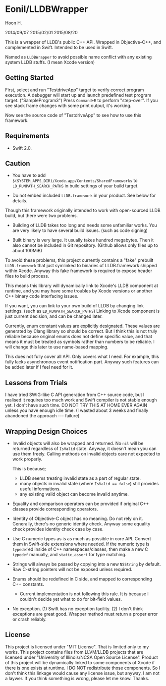 Eonil/LLDBWrapper
=================
Hoon H.

2014/09/07
2015/02/01
2015/08/20




This is a wrapper of LLDB's public C++ API.
Wrapped in Objective-C++, and complemented in Swift. 
Intended to be used in Swift.

Named as `LLDBWrapper` to avoid possible name conflict with any existing system LLDB stuffs.
(I mean Xcode version)







Getting Started
---------------
First, select and run "TestdriveApp" target to verify correct program execution.
A debugger will start up and launch predefined test program target. ("SampleProgram3")
Press `Command+R` to perform "step-over". If you see stack frame changes with some print
output, it's working.

Now see the source code of "TestdriveApp" to see how to use this framework.




Requirements
------------
-	Swift 2.0.




Caution
-------

-	You have to add `$(SYSTEM_APPS_DIR)/Xcode.app/Contents/SharedFrameworks` to 
	`LD_RUNPATH_SEARCH_PATHS` in build settings of your build target.

-	Do not embed included `LLDB.framework` in your product. See below for details.

Though this framework originally intended to work with open-sourced LLDB build, but there were
two problems.

-	Building of LLDB takes too long and needs some unfamiliar works. You are very likely to 
	have several build issues. (such as code signing)

-	Built binary is very large. It usually takes hundred megabytes. Then it also cannot be
	included in Git repository. (Github allows only files up to about 100MiB)

To avoid these problems, this project currently contains a "fake" prebuilt `LLDB.framework` 
that just symlinked to binaries of LLDB.framework shipped within Xcode. Anyway this fake 
framework is required to expose header files to build process.

This means this library will dynamically link to Xcode's LLDB component at runtime, and you 
may have some troubles by Xcode versions or another C++ binary code interfacing issues. 

If you want, you can link to your own build of LLDB by changing link settings. (such as 
`LD_RUNPATH_SEARCH_PATHS`) Linking to Xcode component is just current decision, and can be 
changed later.

Currently, enum constant values are explicitly designated. These values are generated by Clang
library so should be correct. But I think this is not truly reliable because original enums 
does not define specific value, and that means it must be treated as symbols rather than 
numbers to be reliable. I will change this later to use name-based mapping. 

This does not fully cover all API. Only covers what I need.
For example, this fully lacks asynchronous event notification part. Anyway such features
can be added later if I feel need for it.





Lessons from Trials
---------------------------
I have tried SWIG-like C API generation from C++ source code, but I realised it requires 
too much work and Swift compiler is not stable enough yet. I don't have such time. DO NOT 
TRY THIS AT HOME EVER AGAIN unless you have enough idle time. (I wasted about 3 weeks and
finally abandoned the approach --- failure)








Wrapping Design Choices
-----------------------
-	Invalid objects will also be wrapped and returned. No `nil` will be returned regardless of
	`IsValid` state. Anyway, it doesn't mean you can use them freely. Calling methods on invalid
	objects care not expected to work properly.

	This is because;
	
	-	LLDB seems treating invalid state as a part of regular state.
	-	many objects in invalid state (where `IsValid == false`) still provides useful informations.
	-	any existing valid object can become invalid anytime.

-	Equality and comparison operators can be provided if original C++ classes provide corresponding 
	operators.

-	Identity of Objective-C object has no meaning. Do not rely on it. Generally, there's no generic 
	identity check. Anyway some equality check provides identity check case by case.

-	Use C numeric types as is as much as possible in core API. Convert them in Swift-side extensions 
	where needed. If the numeric type is `typedef`ed inside of C++ namespaces/classes, then make a 
	new C `typedef` manually, and `static_assert` for type matching.

-	Strings will always be passed by copying into a new `NSString` by default. Raw C-string pointers
	will not be exposed unless required.

-	Enums should be redefined in C side, and mapped to corresponding C++ constants.

	-	Current implementation is not following this rule. It is because I couldn't decide yet what to 
		do for bit-field values.

-	No exception. (1) Swift has no exception facility. (2) I don't think exceptions are great good.
	Wrapper method must return a proper error or crash reliably.








License
-------
This project is licensed under "MIT License". That is limited only to my works. This project
contains files from LLVM/LLDB projects that are licensed under 
"University of Illinois/NCSA Open Source License". Product of this project will be dynamically
linked to some components of Xcode if there is one exists at runtime. I DO NOT redistribute
those components. So I don't think this linkage would cause any license issue, but anyway, 
I am not a laywer. If you think something is wrong, please let me know. Thanks.



